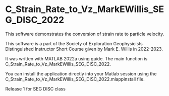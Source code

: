 # C_Strain_Rate_to_Vz_MarkEWillis_SEG_DISC_2022

 This software demonstrates the conversion of strain rate to particle velocity.

This software is a part of the Society of Exploration Geophysicists Distinguished Instructor Short Course given by Mark E. Willis in 2022-2023.

It was written with MATLAB 2022a using guide. The main function is C_Strain_Rate_to_Vz_MarkEWillis_SEG_DISC_2022.

You can install the application directly into your Matlab session using the C_Strain_Rate_to_Vz_MarkEWillis_SEG_DISC_2022.mlappinstall file.

Release 1 for SEG DISC class
